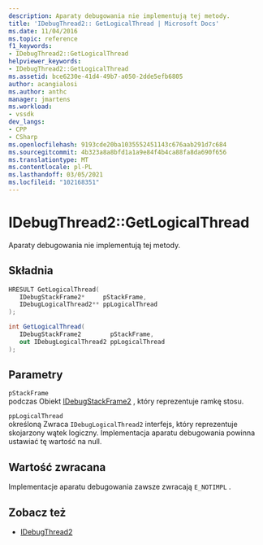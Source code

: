 ```yaml
---
description: Aparaty debugowania nie implementują tej metody.
title: 'IDebugThread2:: GetLogicalThread | Microsoft Docs'
ms.date: 11/04/2016
ms.topic: reference
f1_keywords:
- IDebugThread2::GetLogicalThread
helpviewer_keywords:
- IDebugThread2::GetLogicalThread
ms.assetid: bce6230e-41d4-49b7-a050-2dde5efb6805
author: acangialosi
ms.author: anthc
manager: jmartens
ms.workload:
- vssdk
dev_langs:
- CPP
- CSharp
ms.openlocfilehash: 9193cde20ba1035552451143c676aab291d7c684
ms.sourcegitcommit: 4b323a8a8bfd1a1a9e84f4b4ca88fa8da690f656
ms.translationtype: MT
ms.contentlocale: pl-PL
ms.lasthandoff: 03/05/2021
ms.locfileid: "102168351"
---
```

# <a name="idebugthread2getlogicalthread"></a>IDebugThread2::GetLogicalThread
Aparaty debugowania nie implementują tej metody.

## <a name="syntax"></a>Składnia

```cpp
HRESULT GetLogicalThread( 
   IDebugStackFrame2*     pStackFrame,
   IDebugLogicalThread2** ppLogicalThread
);
```

```csharp
int GetLogicalThread( 
   IDebugStackFrame2        pStackFrame,
   out IDebugLogicalThread2 ppLogicalThread
);
```

## <a name="parameters"></a>Parametry
`pStackFrame`\
podczas Obiekt [IDebugStackFrame2](../../../extensibility/debugger/reference/idebugstackframe2.md) , który reprezentuje ramkę stosu.

`ppLogicalThread`\
określoną Zwraca `IDebugLogicalThread2` interfejs, który reprezentuje skojarzony wątek logiczny. Implementacja aparatu debugowania powinna ustawiać tę wartość na null.

## <a name="return-value"></a>Wartość zwracana
 Implementacje aparatu debugowania zawsze zwracają `E_NOTIMPL` .

## <a name="see-also"></a>Zobacz też
- [IDebugThread2](../../../extensibility/debugger/reference/idebugthread2.md)
